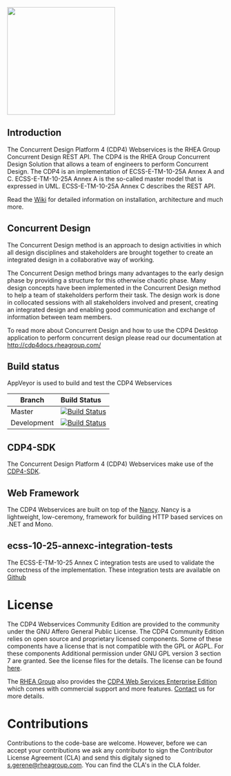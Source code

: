 <img src="https://github.com/RHEAGROUP/CDP4-WebServices-Community-Edition/raw/master/CDP-Community-Edition.png" width="250">

## Introduction

The Concurrent Design Platform 4 (CDP4) Webservices is the RHEA Group Concurrent Design REST API. The CDP4 is the RHEA Group Concurrent Design Solution that allows a team of engineers to perform Concurrent Design. The CDP4 is an implementation of ECSS-E-TM-10-25A Annex A and C. ECSS-E-TM-10-25A Annex A is the so-called master model that is expressed in UML. ECSS-E-TM-10-25A Annex C describes the REST API. 

Read the [Wiki](https://github.com/RHEAGROUP/CDP4-WebServices-Community-Edition/wiki) for detailed information on installation, architecture and much more.

## Concurrent Design

The Concurrent Design method is an approach to design activities in which all design disciplines and stakeholders are brought together to create an integrated design in a collaborative way of working.

The Concurrent Design method brings many advantages to the early design phase by providing a structure for this otherwise chaotic phase. Many design concepts have been implemented in the Concurrent Design method to help a team of stakeholders perform their task. The design work is done in collocated sessions with all stakeholders involved and present, creating an integrated design and enabling good communication and exchange of information between team members.

To read more about Concurrent Design and how to use the CDP4 Desktop application to perform concurrent design please read our documentation at http://cdp4docs.rheagroup.com/

## Build status

AppVeyor is used to build and test the CDP4 Webservices

Branch | Build Status
------- | :------------
Master |  [![Build Status](https://ci.appveyor.com/api/projects/status/ojrxyxsnwtfd6med/branch/master?svg=true)](https://ci.appveyor.com/api/projects/status/ojrxyxsnwtfd6med)
Development |  [![Build Status](https://ci.appveyor.com/api/projects/status/ojrxyxsnwtfd6med/branch/development?svg=true)](https://ci.appveyor.com/api/projects/status/ojrxyxsnwtfd6med)

## CDP4-SDK

The Concurrent Design Platform 4 (CDP4) Webservices make use of the [CDP4-SDK](http://sdk.cdp4.org/).

## Web Framework

The CDP4 Webservices are built on top of the [Nancy](http://nancyfx.org/). Nancy is a lightweight, low-ceremony, framework for building HTTP based services on .NET and Mono. 

## ecss-10-25-annexc-integration-tests

The ECSS-E-TM-10-25 Annex C integration tests are used to validate the correctness of the implementation. These integration tests are available on [Github](https://github.com/RHEAGROUP/ecss-10-25-annexc-integration-tests)

# License

The CDP4 Webservices Community Edition are provided to the community under the GNU Affero General Public License. The CDP4 Community Edition relies on open source and proprietary licensed components. Some of these components have a license that is not compatible with the GPL or AGPL. For these components Additional permission under GNU GPL version 3 section 7 are granted. See the license files for the details. The license can be found [here](LICENSE).

The [RHEA Group](https://www.rheagroup.com) also provides the [CDP4 Web Services Enterprise Edition](https://github.com/RHEAGROUP/CDP4-WebServices-Community-Edition/wiki/CDP4-Web-Services-Enterprise-Edition) which comes with commercial support and more features. [Contact](https://www.rheagroup.com/contact) us for more details.

# Contributions

Contributions to the code-base are welcome. However, before we can accept your contributions we ask any contributor to sign the Contributor License Agreement (CLA) and send this digitaly signed to s.gerene@rheagroup.com. You can find the CLA's in the CLA folder.